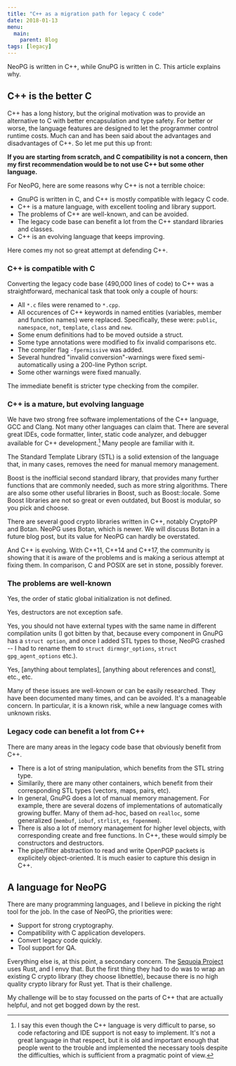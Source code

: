 ```yaml
---
title: "C++ as a migration path for legacy C code"
date: 2018-01-13
menu:
  main:
    parent: Blog
tags: [legacy]
---
```


NeoPG is written in C++, while GnuPG is written in C.  This article explains why.
<!--more-->

## C++ is the better C

C++ has a long history, but the original motivation was to provide an
alternative to C with better encapsulation and type safety.  For
better or worse, the language features are designed to let the
programmer control runtime costs.  Much can and has been said about
the advantages and disadvantages of C++.  So let me put this up front:

__If you are starting from scratch, and C compatibility is not a
concern, then my first recommendation would be to not use C++ but some
other language.__

For NeoPG, here are some reasons why C++ is not a terrible choice:

* GnuPG is written in C, and C++ is mostly compatible with legacy C code.
* C++ is a mature language, with excellent tooling and library support.
* The problems of C++ are well-known, and can be avoided.
* The legacy code base can benefit a lot from the C++ standard libraries and classes.
* C++ is an evolving language that keeps improving.

Here comes my not so great attempt at defending C++.

### C++ is compatible with C

Converting the legacy code base (490,000 lines of code) to C++ was a
straightforward, mechanical task that took only a couple of hours:

* All `*.c` files were renamed to `*.cpp`.
* All occurences of C++ keywords in named entities (variables, member
  and function names) were replaced.  Specifically, these were:
  `public`, `namespace`, `not`, `template`, `class` and `new`.
* Some enum definitions had to be moved outside a struct.
* Some type annotations were modified to fix invalid comparisons etc.
* The compiler flag `-fpermissive` was added.
* Several hundred "invalid conversion"-warnings were fixed semi-automatically using a 200-line Python script.
* Some other warnings were fixed manually.

The immediate benefit is stricter type checking from the compiler.  

### C++ is a mature, but evolving language

We have two strong free software implementations of the C++ language,
GCC and Clang.  Not many other languages can claim that.  There are
several great IDEs, code formatter, linter, static code analyzer, and
debugger available for C++ development.[^1] Many people are familiar
with it.

[^1]: I say this even though the C++ language is very difficult to parse, so code refactoring and IDE support is not easy to implement. It's not a great language in that respect, but it is old and important enough that people went to the trouble and implemented the necessary tools despite the difficulties, which is sufficient from a pragmatic point of view.

The Standard Template Library (STL) is a solid extension of the
language that, in many cases, removes the need for manual memory
management.

Boost is the inofficial second standard library, that provides many
further functions that are commonly needed, such as more string
algorithms.  There are also some other useful libraries in Boost, such
as Boost::locale.  Some Boost libraries are not so great or even
outdated, but Boost is modular, so you pick and choose.

There are several good crypto libraries written in C++, notably
CryptoPP and Botan.  NeoPG uses Botan, which is newer.  We will
discuss Botan in a future blog post, but its value for NeoPG can
hardly be overstated.

And C++ is evolving.  With C++11, C++14 and C++17, the community is
showing that it is aware of the problems and is making a serious
attempt at fixing them.  In comparison, C and POSIX are set in stone,
possibly forever.

### The problems are well-known

Yes, the order of static global initialization is not defined.

Yes, destructors are not exception safe.

Yes, you should not have external types with the same name in
different compilation units (I got bitten by that, because every
component in GnuPG has a `struct option`, and once I added STL types
to those, NeoPG crashed -- I had to rename them to `struct
dirmngr_options`, `struct gpg_agent_options` etc.).

Yes, [anything about templates], [anything about references and
const], etc., etc.

Many of these issues are well-known or can be easily researched.  They
have been documented many times, and can be avoided.  It's a
manageable concern.  In particular, it is a known risk, while a new
language comes with unknown risks.

### Legacy code can benefit a lot from C++

There are many areas in the legacy code base that obviously benefit
from C++.

* There is a lot of string manipulation, which benefits from the STL
  string type.
* Similarily, there are many other containers, which benefit from
  their corresponding STL types (vectors, maps, pairs, etc).
* In general, GnuPG does a lot of manual memory management.  For
  example, there are several dozens of implementations of
  automatically growing buffer.  Many of them ad-hoc, based on
  `realloc`, some generalized (`membuf`, `iobuf`, `strlist`,
  `es_fopenmem`).
* There is also a lot of memory management for higher level objects,
  with corresponding create and free functions.  In C++, these would
  simply be constructors and destructors.
* The pipe/filter abstraction to read and write OpenPGP packets is
  explicitely object-oriented.  It is much easier to capture this
  design in C++.

## A language for NeoPG

There are many programming languages, and I believe in picking the
right tool for the job.  In the case of NeoPG, the priorities were:

* Support for strong cryptography.
* Compatibility with C application developers.
* Convert legacy code quickly.
* Tool support for QA.

Everything else is, at this point, a secondary concern.  The [Sequoia
Project](https://sequoia-pgp.org/) uses Rust, and I envy that.  But
the first thing they had to do was to wrap an existing C crypto
library (they choose libnettle), because there is no high quality
crypto library for Rust yet.  That is their challenge.

My challenge will be to stay focussed on the parts of C++ that are
actually helpful, and not get bogged down by the rest.